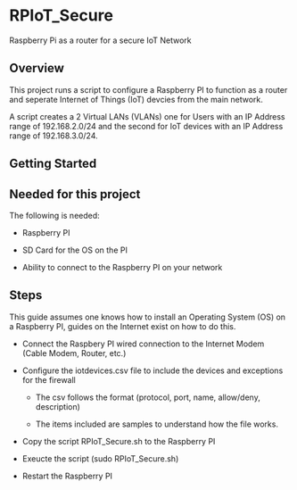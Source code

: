 # RPIoT_Secure

Raspberry Pi as a router for a secure IoT Network

## Overview

This project runs a script to configure a Raspberry PI to function as a router and seperate Internet of Things (IoT) devcies from the main network.

A script creates a 2 Virtual LANs (VLANs) one for Users with an IP Address range of 192.168.2.0/24 and the second for IoT devices with an IP Address range of 192.168.3.0/24.

## Getting Started

## Needed for this project

The following is needed:

- Raspberry PI

- SD Card for the OS on the PI

- Ability to connect to the Raspberry PI on your network

## Steps

This guide assumes one knows how to install an Operating System (OS) on a Raspberry PI, guides on the Internet exist on how to do this.

- Connect the Raspbery PI wired connection to the Internet Modem (Cable Modem, Router, etc.)

- Configure the iotdevices.csv file to include the devices and exceptions for the firewall

  - The csv follows the format (protocol, port, name, allow/deny, description)

  - The items included are samples to understand how the file works.

- Copy the script RPIoT_Secure.sh to the Raspberry PI

- Exeucte the script (sudo RPIoT_Secure.sh)

- Restart the Raspberry PI

